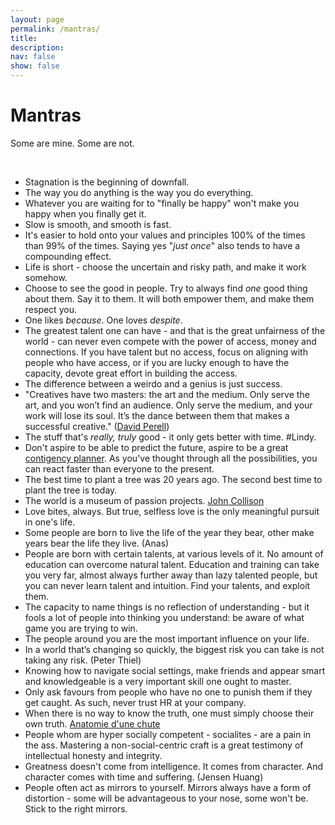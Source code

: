 ```yaml
---
layout: page
permalink: /mantras/
title: 
description:
nav: false
show: false
---
```


<div class="talks">
    <div class="header-bar">
        <h1>Mantras</h1>
        <p>Some are mine. Some are not.</p> 
    </div>
</div>

<br />

* Stagnation is the beginning of downfall. 
* The way you do anything is the way you do everything. 
* Whatever you are waiting for to "finally be happy" won't make you happy when you finally get it. 
* Slow is smooth, and smooth is fast. 
* It's easier to hold onto your values and principles 100% of the times than 99% of the times. Saying yes "*just once*" also tends to have a compounding effect.  
* Life is short - choose the uncertain and risky path, and make it work somehow.  
* Choose to see the good in people. Try to always find *one* good thing about them. Say it to them. It will both empower them, and make them respect you. 
* One likes *because*. One loves *despite*. 
* The greatest talent one can have - and that is the great unfairness of the world - can never even compete with the power of access, money and connections. If you have talent but no access, focus on aligning with people who have access, or if you are lucky enough to have the capacity, devote great effort in building the access. 
* The difference between a weirdo and a genius is just success. 
* "Creatives have two masters: the art and the medium. Only serve the art, and you won’t find an audience. Only serve the medium, and your work will lose its soul. It’s the dance between them that makes a successful creative." ([David Perell](https://x.com/david_perell/status/1346533515089694721))
* The stuff that's *really, truly* good - it only gets better with time. #Lindy. 
* Don't aspire to be able to predict the future, aspire to be a great [contigency planner](https://x.com/Globalflows/status/1642303459251863553). As you've thought through all the possibilities, you can react faster than everyone to the present.  
* The best time to plant a tree was 20 years ago. The second best time to plant the tree is today.
* The world is a museum of passion projects. [John Collison](https://twitter.com/collision/status/1529452415346302976)
* Love bites, always. But true, selfless love is the only meaningful pursuit in one's life.  
* Some people are born to live the life of the year they bear, other make years bear the life they live. (Anas)  
* People are born with certain talents, at various levels of it. No amount of education can overcome natural talent. Education and training can take you very far, almost always further away than lazy talented people, but you can never learn talent and intuition. Find your talents, and exploit them. 
* The capacity to name things is no reflection of understanding - but it fools a lot of people into thinking you understand: be aware of what game you are trying to win.  
* The people around you are the most important influence on your life.
* In a world that’s changing so quickly, the biggest risk you can take is not taking any risk. (Peter Thiel)
* Knowing how to navigate social settings, make friends and appear smart and knowledgeable is a very important skill one ought to master.
* Only ask favours from people who have no one to punish them if they get caught. As such, never trust HR at your company. 
* When there is no way to know the truth, one must simply choose their own truth. [Anatomie d'une chute](https://www.allocine.fr/film/fichefilm_gen_cfilm=297303.html)
* People whom are hyper socially competent - socialites - are a pain in the ass. Mastering a non-social-centric craft is a great testimony of intellectual honesty and integrity. 
* Greatness doesn't come from intelligence. It comes from character. And character comes with time and suffering. (Jensen Huang) 
* People often act as mirrors to yourself. Mirrors always have a form of distortion - some will be advantageous to your nose, some won't be. Stick to the right mirrors.  
